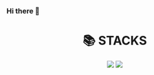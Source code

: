 ### Hi there 👋

<div align=center><h1>📚 STACKS</h1></div>

<div align=center> 

<img src="https://img.shields.io/badge/javascript-#F7DF1E?style=for-the-badge&logo=javascript&logoColor=white">
  <img src="https://img.shields.io/badge/java-007396?style=for-the-badge&logo=java&logoColor=white"> 

</div>
